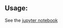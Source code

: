 ## Usage:

See the [jupyter notebook](https://github.com/PKUGoodSpeed/Kaggle-DataScience-Bowl/blob/master/utils/process_usage.ipynb)
